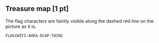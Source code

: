 ## Treasure map [1 pt]

The flag characters are faintly visible along the dashed red line on the picture as it is. 

`FLAG{WIFI-AHEA-DCAP-TAIN}`
